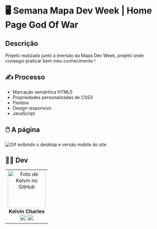 # 🖥️ Semana Mapa Dev Week | Home Page God Of War
 
## Descrição
Projeto realizado junto a imersão da Mapa Dev Week, projeto onde consegui praticar bem meu conhecimento !



## ✍️ Processo
- Marcação semântica HTML5
- Propriedades personalizadas de CSS3
- Flexbox  
- Design responsivo
- JavaScript
    


## 🖱️ A página
<img src="src/design/god-of-war.gif" alt="Gif exibindo o desktop e versão mobile do site">   


## 👩‍💻 Dev
<table align="center">
  <tr>
    <td align="center">
      <div>
        <img src="https://avatars.githubusercontent.com/u/110488969?v=4" width="120px;" alt="Foto de Kelvin no GitHub"/><br>
          <b> Kelvin Charles </b><br>
            <a href="https://www.linkedin.com/in/kelvin-charles/" alt="Linkedin"><img src="https://img.shields.io/badge/LinkedIn-0077B5?style=for-the-badge&logo=linkedin&logoColor=white" height="20"></a>
            <a href="https://github.com/kelvincharlesdev" alt="GitHub"><img src="https://img.shields.io/badge/GitHub-100000?style=for-the-badge&logo=github&logoColor=white" height="20"></a>
      </div>
    </td>
  </tr>
</table>